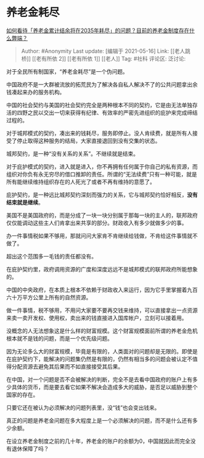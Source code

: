 # 养老金耗尽
[如何看待「养老金累计结余将在2035年耗尽」的问题？目前的养老金制度存在什么弊端？](https://www.zhihu.com/question/319798813/answer/1840852218)

> Author: #Anonymity
> Last update: [编辑于 2021-05-16]
> Link: [[老人跳桥]] [[老有所依 2]] [[老有所依 1]] [[老人]]
> Tag: #社科
> 评论区:
> 泛讨论:

对于全民所有制国家，“养老金耗尽”是一个伪问题。

中国政府不是一大群被流放的拓荒民为了解决各自私人解决不了的公共问题拿出余钱凑起来办的服务机构。

中国的社会契约与美国的社会契约完全是两种根本不同的契约，它是由无法单独存活的四野之民以交出一切来获得有纪律、有效率的严密先进组织的庇护来完成缔结过程的。

对于城邦模式的契约，凑出来的钱耗尽，服务即停止。没人肯续费，就是所有人接受了停止取得这种服务的结局，大家直接退回到没有交集的状态。

城邦契约，是一种“没有关系的关系”。不继续就是结束。

对于庇护模式的契约，进入就是进入，你不再拥有任何属于你自己的私有资源，而组织对你负有永无穷尽的借口推卸的责任。所谓的“无法续费”只有一种可能，就是所有能继续维持组织存在的人死光了或者不再有维持的意愿了。

庇护契约，是一种远比城邦契约深刻而强力的关系，它与城邦契约恰好相反，**没有结束就是继续**。

美国不是美国政府的，而是分成了一块一块分别属于那每一块的主人的，联邦政府仅仅能调动这些主人们肯拿出来共享的部分。财政收入有多少就做多少的事。

办一件事情税如果不够用，那就问问大家肯不肯继续给钱做，不肯给这件事情就不做了。

超出这个范围多一毛钱的责任都没有。

在庇护契约里，政府调用资源的广度和深度远远不是城邦模式的联邦政府所能想象的。

中国的中央政府，在本质上根本不依赖于财政收入来运行，因为它手里掌握着九百六十万平方公里上所有的自然资源。

做一件事情，税不够用，不用问大家要不要再交钱来维持，可以直接拿出一点资源来卖一卖开发权、使用权，卖出来的钱直接进入国库帐户，立刻可以接着用。

没概念的人无法想象这是什么样的财富规模。这个财富规模面前所谓的养老金危机根本就不是钱的问题，而是一个优先级问题。

因为无论多么大的财富规模，毕竟是有限的，人类面对的问题却是无限的。即使是在庇护契约下，能解决的问题集仍然是有限的，仍然有相当多的问题会被认定不值得分配资源去避免其后果而不如直接接受其后果。

在中国，对一个问题是否不会被解决的判断，完全不是去看中国政府的账户上有多少具体的货币，而是要去看它如果不解决会造成多大的威胁，是否足以威胁到整个国家的存在。

只要它还在被认为必须解决的问题列表里，没“钱”也会变出钱来。

真正的问题是养老金问题在多大程度上是一个必须解决的问题，而不是什么还有多少余额。

在设立养老金制度之前的几十年，养老金的账户的余额为0，中国就因此而完全没有退休保障了吗？
